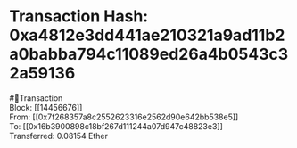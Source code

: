 
Transaction Hash: 0xa4812e3dd441ae210321a9ad11b2a0babba794c11089ed26a4b0543c32a59136
====================================================================================
  
#💸Transaction  
Block: [[14456676]]  
From: [[0x7f268357a8c2552623316e2562d90e642bb538e5]]  
To: [[0x16b3900898c18bf267d111244a07d947c48823e3]]  
Transferred: 0.08154 Ether